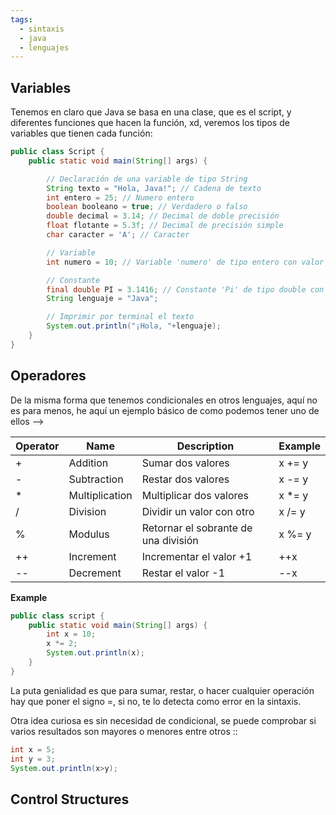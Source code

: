 ```yaml
---
tags:
  - sintaxis
  - java
  - lenguajes
---
```

## Variables

Tenemos en claro que Java se basa en una clase, que es el script, y diferentes funciones que hacen la función, xd, veremos los tipos de variables que tienen cada función:

```Java
public class Script {
    public static void main(String[] args) {

        // Declaración de una variable de tipo String
        String texto = "Hola, Java!"; // Cadena de texto
        int entero = 25; // Numero entero
        boolean booleano = true; // Verdadero o falso
        double decimal = 3.14; // Decimal de doble precisión
        float flotante = 5.3f; // Decimal de precisión simple
        char caracter = 'A'; // Caracter

        // Variable
        int numero = 10; // Variable 'numero' de tipo entero con valor 10

        // Constante
        final double PI = 3.1416; // Constante 'Pi' de tipo double con valor 3.1416
        String lenguaje = "Java";

        // Imprimir por terminal el texto
        System.out.println("¡Hola, "+lenguaje);
    }
}
```

## Operadores

De la misma forma que tenemos condicionales en otros lenguajes, aquí no es para menos, he aquí un ejemplo básico de como podemos tener uno de ellos -->

| Operator | Name           | Description                          | Example |
| -------- | -------------- | ------------------------------------ | ------- |
| +        | Addition       | Sumar dos valores                    | x += y  |
| -        | Subtraction    | Restar dos valores                   | x -= y  |
| *        | Multiplication | Multiplicar dos valores              | x *= y  |
| /        | Division       | Dividir un valor con otro            | x /= y  |
| %        | Modulus        | Retornar el sobrante de una división | x %= y  |
| ++       | Increment      | Incrementar el valor +1              | ++x     |
| --       | Decrement      | Restar el valor -1                   | --x     |
__Example__
```java
public class script {
    public static void main(String[] args) {
        int x = 10;
        x *= 2;
        System.out.println(x);
    }
}
```
La puta genialidad es que para sumar, restar, o hacer cualquier operación hay que poner el signo =, si no, te lo detecta como error en la sintaxis. 

Otra idea curiosa es sin necesidad de condicional, se puede comprobar si varios resultados son mayores o menores entre otros :: 

```java
int x = 5;
int y = 3;
System.out.println(x>y);
```
## Control Structures